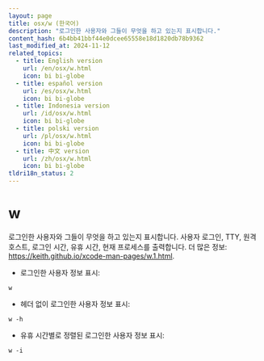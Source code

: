 ```yaml
---
layout: page
title: osx/w (한국어)
description: "로그인한 사용자와 그들이 무엇을 하고 있는지 표시합니다."
content_hash: 6b4bb41bbf44e0dcee65558e18d1820db78b9362
last_modified_at: 2024-11-12
related_topics:
  - title: English version
    url: /en/osx/w.html
    icon: bi bi-globe
  - title: español version
    url: /es/osx/w.html
    icon: bi bi-globe
  - title: Indonesia version
    url: /id/osx/w.html
    icon: bi bi-globe
  - title: polski version
    url: /pl/osx/w.html
    icon: bi bi-globe
  - title: 中文 version
    url: /zh/osx/w.html
    icon: bi bi-globe
tldri18n_status: 2
---
```

# w

로그인한 사용자와 그들이 무엇을 하고 있는지 표시합니다.
사용자 로그인, TTY, 원격 호스트, 로그인 시간, 유휴 시간, 현재 프로세스를 출력합니다.
더 많은 정보: <https://keith.github.io/xcode-man-pages/w.1.html>.

- 로그인한 사용자 정보 표시:

`w`

- 헤더 없이 로그인한 사용자 정보 표시:

`w -h`

- 유휴 시간별로 정렬된 로그인한 사용자 정보 표시:

`w -i`
